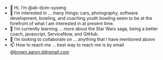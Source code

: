- 👋 Hi, I’m @ab-dcim-syseng
- 👀 I’m interested in ... many things: cars, photography, software development, bowling, and coaching youth bowling seem to be at the forefront of what I am interested in at present time. 
- 🌱 I’m currently learning ... more about the Star Wars saga, being a better coach, javascript, ServiceNow, and GitHub.
- 💞️ I’m looking to collaborate on ... anything that I have mentioned above
- 📫 How to reach me ... best way to reach me is by email @brown.aaron.d@gmail.com

<!---
ab-dcim-syseng/ab-dcim-syseng is a ✨ special ✨ repository because its `README.md` (this file) appears on your GitHub profile.
You can click the Preview link to take a look at your changes.
--->

